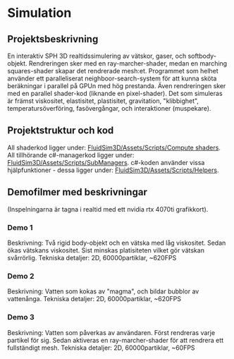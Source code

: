 # Simulation #

## Projektsbeskrivning ##
En interaktiv SPH 3D realtidssimulering av vätskor, gaser, och softbody-objekt.
Rendreringen sker med en ray-marcher-shader, medan en marching squares-shader skapar det rendrerade mesh:et.
Programmet som helhet använder ett paralleliserat neighboor-search-system för att kunna sköta beräkningar i parallel på GPUn med hög prestanda. Även rendreringen sker med en parallel shader-kod (liknande en pixel-shader).
Det som simuleras är främst viskositet, elastisitet, plastisitet, gravitation, "klibbighet", temperatursöverföring, fasövergångar, och interaktioner (muspekare).

## Projektstruktur och kod ##
All shaderkod ligger under: <u>FluidSim3D/Assets/Scripts/Compute shaders</u>.
All tillhörande c#-managerkod ligger under: <u>FluidSim3D/Assets/Scripts/SubManagers</u>.
c#-koden använder vissa hjälpfunktioner - dessa ligger under: <u>FluidSim3D/Assets/Scripts/Helpers</u>.

## Demofilmer med beskrivningar ##
(Inspelningarna är tagna i realtid med ett nvidia rtx 4070ti grafikkort).

### Demo 1 ###
Beskrivning: Två rigid body-objekt och en vätska med låg viskositet. Sedan ökas vätskans viskositet. Sist minskas platisiteten vilket gör vätskan svårrörlig.
Tekniska detaljer: 2D, 60000partiklar, ~620FPS

### Demo 2 ###
Beskrivning: Vatten som kokas av "magma", och bildar bubblor av vattenånga.
Tekniska detaljer: 2D, 60000partiklar, ~620FPS

### Demo 3 ###
Beskrivning: Vatten som påverkas av användaren. Först rendreras varje partikel för sig. Sedan aktiveras en ray-marcher-shader för att rendrera ett fullständigt mesh.
Tekniska detaljer: 2D, 60000partiklar, ~60FPS

